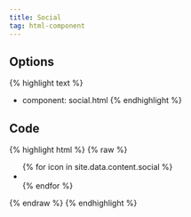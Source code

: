 ```yaml
---
title: Social
tag: html-component
---
```

## Options
{% highlight text %}
- component: social.html
{% endhighlight %}

## Code
{% highlight html %}
{% raw %}

<!-- Font Awesome -->
<div class="social">
 <ul>
    {% for icon in site.data.content.social %}
    <li>
       <a href="{{ icon.url }}">
         <i class="fa fa-{{ icon.name }}"></i>
        </a>
     </li>
    {% endfor %}
    </ul>
   </div> 


{% endraw %}
{% endhighlight %}